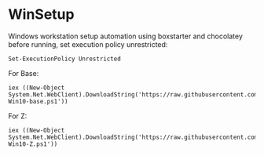 # WinSetup
Windows workstation setup automation using boxstarter and chocolatey
before running, set execution policy unrestricted:
```
Set-ExecutionPolicy Unrestricted
```
For Base:
```
iex ((New-Object System.Net.WebClient).DownloadString('https://raw.githubusercontent.com/zacrollins/WinSetup/master/bootstrap-Win10-base.ps1'))
```
For Z:
```
iex ((New-Object System.Net.WebClient).DownloadString('https://raw.githubusercontent.com/zacrollins/WinSetup/master/bootstrap-Win10-Z.ps1'))
```
